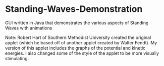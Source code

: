 # Standing-Waves-Demonstration
GUI written in Java that demonstrates the various aspects of Standing Waves with animations

Note: Robert Hart of Southern Methodist University created the original applet (which he based off of another applet created by Walter Fendt). My version of this applet includes the graphs of the potential and kinetic energies. I also changed some of the style of the applet to be more visually stimulating.
